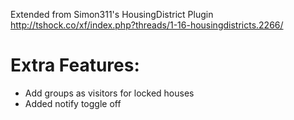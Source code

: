 Extended from Simon311's HousingDistrict Plugin
http://tshock.co/xf/index.php?threads/1-16-housingdistricts.2266/

Extra Features:
================
* Add groups as visitors for locked houses
* Added notify toggle off